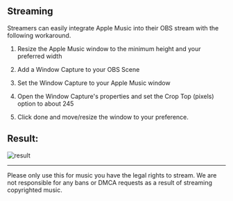 ## Streaming
Streamers can easily integrate Apple Music into their OBS stream with the following workaround.

1. Resize the Apple Music window to the minimum height and your preferred width

2. Add a Window Capture to your OBS Scene

3. Set the Window Capture to your Apple Music window

4. Open the Window Capture's properties and set the Crop Top (pixels) option to about 245

5. Click done and move/resize the window to your preference.



## Result:
![result](https://i.imgur.com/Svvt3Pm.png)

***
Please only use this for music you have the legal rights to stream. We are not responsible for any bans or DMCA requests as a result of streaming copyrighted music.